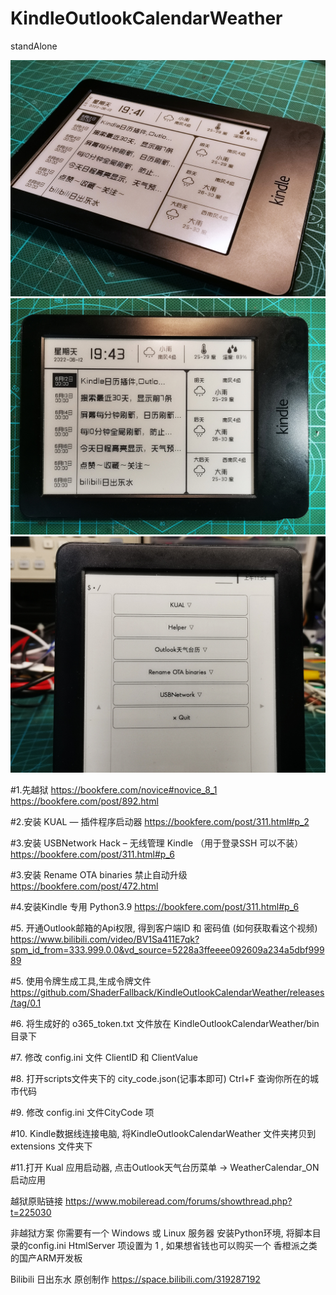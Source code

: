 # KindleOutlookCalendarWeather
 standAlone
 

![image](https://github.com/ShaderFallback/KindleOutlookCalendarWeather/blob/main/image/KindleOutlookCalendar_01.jpg)
![image](https://github.com/ShaderFallback/KindleOutlookCalendarWeather/blob/main/image/KindleOutlookCalendar_00.jpg)
![image](https://github.com/ShaderFallback/KindleOutlookCalendarWeather/blob/main/image/KindleOutlookCalendar_02.jpg)
 
#1.先越狱
https://bookfere.com/novice#novice_8_1
https://bookfere.com/post/892.html

#2.安装 KUAL — 插件程序启动器
https://bookfere.com/post/311.html#p_2

#3.安装 USBNetwork Hack – 无线管理 Kindle （用于登录SSH 可以不装）
https://bookfere.com/post/311.html#p_6

#3.安装 Rename OTA binaries 禁止自动升级 
https://bookfere.com/post/472.html

#4.安装Kindle 专用 Python3.9
https://bookfere.com/post/311.html#p_6

#5. 开通Outlook邮箱的Api权限, 得到客户端ID 和 密码值 (如何获取看这个视频)
https://www.bilibili.com/video/BV1Sa411E7qk?spm_id_from=333.999.0.0&vd_source=5228a3ffeeee092609a234a5dbf99989

#5. 使用令牌生成工具,生成令牌文件 https://github.com/ShaderFallback/KindleOutlookCalendarWeather/releases/tag/0.1

#6. 将生成好的 o365_token.txt 文件放在 KindleOutlookCalendarWeather/bin  目录下

#7. 修改 config.ini 文件 ClientID 和 ClientValue 

#8. 打开scripts文件夹下的 city_code.json(记事本即可) Ctrl+F 查询你所在的城市代码

#9. 修改 config.ini 文件CityCode 项

#10. Kindle数据线连接电脑, 将KindleOutlookCalendarWeather 文件夹拷贝到extensions 文件夹下

#11.打开 Kual 应用启动器, 点击Outlook天气台历菜单 -> WeatherCalendar_ON  启动应用

越狱原贴链接
https://www.mobileread.com/forums/showthread.php?t=225030

非越狱方案
你需要有一个 Windows  或 Linux 服务器 安装Python环境, 将脚本目录的config.ini 
HtmlServer 项设置为 1 , 如果想省钱也可以购买一个 香橙派之类的国产ARM开发板


Bilibili 日出东水 原创制作
https://space.bilibili.com/319287192
